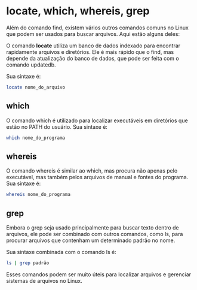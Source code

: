 # locate, which, whereis, grep

Além do comando find, existem vários outros comandos comuns no Linux que podem ser usados para buscar arquivos. Aqui estão alguns deles:

O comando **locate** utiliza um banco de dados indexado para encontrar rapidamente arquivos e diretórios. Ele é mais rápido que o find, mas depende da atualização do banco de dados, que pode ser feita com o comando updatedb.

Sua sintaxe é:

```bash
locate nome_do_arquivo
```

## which
O comando which é utilizado para localizar executáveis em diretórios que estão no PATH do usuário. Sua sintaxe é:
```bash
which nome_do_programa
```

## whereis
O comando whereis é similar ao which, mas procura não apenas pelo executável, mas também pelos arquivos de manual e fontes do programa. Sua sintaxe é:

```bash
whereis nome_do_programa
```

## grep

Embora o grep seja usado principalmente para buscar texto dentro de arquivos, ele pode ser combinado com outros comandos, como ls, para procurar arquivos que contenham um determinado padrão no nome.

Sua sintaxe combinada com o comando ls é:
```bash
ls | grep padrão
```
Esses comandos podem ser muito úteis para localizar arquivos e gerenciar sistemas de arquivos no Linux.
